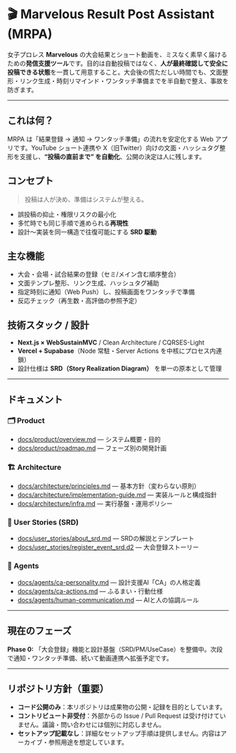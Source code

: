 # 🎬 Marvelous Result Post Assistant (MRPA)

女子プロレス **Marvelous** の大会結果とショート動画を、ミスなく素早く届けるための**発信支援ツール**です。目的は自動投稿ではなく、**人が最終確認して安全に投稿できる状態**を一貫して用意すること。大会後の慌ただしい時間でも、文面整形・リンク生成・時刻リマインド・ワンタッチ準備までを半自動で整え、事故を防ぎます。

---

## これは何？
MRPA は「結果登録 → 通知 → ワンタッチ準備」の流れを安定化する Web アプリです。YouTube ショート連携や X（旧Twitter）向けの文面・ハッシュタグ整形を支援し、**“投稿の直前まで” を自動化**、公開の決定は人に残します。

## コンセプト
> 投稿は人が決め、準備はシステムが整える。
- 誤投稿の抑止・権限リスクの最小化  
- 多忙時でも同じ手順で進められる**再現性**  
- 設計〜実装を同一構造で往復可能にする **SRD 駆動**

## 主な機能
- 大会・会場・試合結果の登録（セミ/メイン含む順序整合）  
- 文面テンプレ整形、リンク生成、ハッシュタグ補助  
- 指定時刻に通知（Web Push）し、投稿画面をワンタッチで準備  
- 反応チェック（再生数・高評価の参照予定）

## 技術スタック / 設計
- **Next.js × WebSustainMVC** / Clean Architecture / CQRSES-Light  
- **Vercel + Supabase**（Node 常駐・Server Actions を中核にプロセス内連鎖）  
- 設計仕様は **SRD（Story Realization Diagram）** を単一の原本として管理

---

## ドキュメント
### 🗂 Product
- [docs/product/overview.md](docs/product/overview.md) — システム概要・目的  
- [docs/product/roadmap.md](docs/product/roadmap.md) — フェーズ別の開発計画

### 🏗 Architecture
- [docs/architecture/principles.md](docs/architecture/principles.md) — 基本方針（変わらない原則）  
- [docs/architecture/implementation-guide.md](docs/architecture/implementation-guide.md) — 実装ルールと構成指針  
- [docs/architecture/infra.md](docs/architecture/infra.md) — 実行基盤・運用ポリシー

### 🧩 User Stories (SRD)
- [docs/user_stories/about_srd.md](docs/user_stories/about_srd.md) — SRDの解説とテンプレート  
- [docs/user_stories/register_event_srd.d2](docs/user_stories/register_event_srd.d2) — 大会登録ストーリー

### 🤖 Agents
- [docs/agents/ca-personality.md](docs/agents/ca-personality.md) — 設計支援AI「CA」の人格定義  
- [docs/agents/ca-actions.md](docs/agents/ca-actions.md) — ふるまい・行動仕様  
- [docs/agents/human-communication.md](docs/agents/human-communication.md) — AIと人の協調ルール

---

## 現在のフェーズ
**Phase 0:** 「大会登録」機能と設計基盤（SRD/PM/UseCase）を整備中。次段で通知・ワンタッチ準備、続いて動画連携へ拡張予定です。

---

## リポジトリ方針（重要）
- **コード公開のみ**：本リポジトリは成果物の公開・記録を目的としています。  
- **コントリビュート非受付**：外部からの Issue / Pull Request は受け付けていません。議論・問い合わせには個別に対応しません。  
- **セットアップ記載なし**：詳細なセットアップ手順は提供しません。内容はアーカイブ・参照用途を想定しています。
